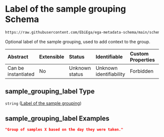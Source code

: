 # Label of the sample grouping Schema

```txt
https://raw.githubusercontent.com/EbiEga/ega-metadata-schema/main/schemas/EGA.sample.json#/properties/sample_grouping/properties/sample_grouping_label
```

Optional label of the sample grouping, used to add context to the group.

| Abstract            | Extensible | Status         | Identifiable            | Custom Properties | Additional Properties | Access Restrictions | Defined In                                                                   |
| :------------------ | :--------- | :------------- | :---------------------- | :---------------- | :-------------------- | :------------------ | :--------------------------------------------------------------------------- |
| Can be instantiated | No         | Unknown status | Unknown identifiability | Forbidden         | Allowed               | none                | [EGA.sample.json\*](../../../schemas/EGA.sample.json "open original schema") |

## sample\_grouping\_label Type

`string` ([Label of the sample grouping](ega-17-properties-sample-group-descriptor-properties-label-of-the-sample-grouping.md))

## sample\_grouping\_label Examples

```json
"Group of samples X based on the day they were taken."
```

